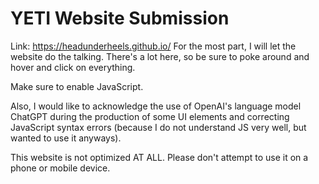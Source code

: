# YETI Website Submission

Link: https://headunderheels.github.io/
For the most part, I will let the website do the talking. There's a lot here, so be sure to poke around and hover and click on everything.

Make sure to enable JavaScript.

Also, I would like to acknowledge the use of OpenAI's language model ChatGPT during the production of some UI elements and correcting JavaScript syntax errors (because I do not understand JS very well, but wanted to use it anyways).

This website is not optimized AT ALL. Please don't attempt to use it on a phone or mobile device.
